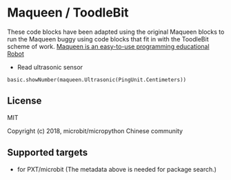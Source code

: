  
# Maqueen / ToodleBit
These code blocks have been adapted using the original Maqueen blocks to run the Maqueen buggy using code blocks that fit in with the ToodleBit scheme of work. 
[Maqueen is an easy-to-use programming educational Robot](https://www.dfrobot.com.cn/goods-1802.html)


* Read ultrasonic sensor

```blocks
basic.showNumber(maqueen.Ultrasonic(PingUnit.Centimeters))
```


## License

MIT

Copyright (c) 2018, microbit/micropython Chinese community  


## Supported targets

* for PXT/microbit
(The metadata above is needed for package search.)
